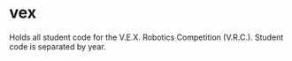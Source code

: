    # vex
Holds all student code for the V.E.X. Robotics Competition (V.R.C.). Student code is separated by year.
